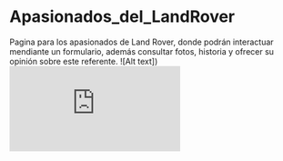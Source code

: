 # Apasionados_del_LandRover
Pagina para los apasionados de Land Rover, donde podrán interactuar mendiante un formulario, además consultar fotos, historia y ofrecer su opinión sobre este referente.
![Alt text])
![image](https://github.com/florenpedrajas/Apasionados_del_LandRover/blob/46be0709f8223c8e3b0b83ccaa9d1521f2595e2b/Presentacion%20proyecto.pdf)
